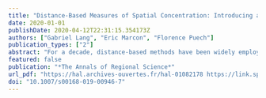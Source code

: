 ```yaml
---
title: "Distance-Based Measures of Spatial Concentration: Introducing a Relative Density Function"
date: 2020-01-01
publishDate: 2020-04-12T22:31:15.354173Z
authors: ["Gabriel Lang", "Eric Marcon", "Florence Puech"]
publication_types: ["2"]
abstract: "For a decade, distance-based methods have been widely employed and constantly improved in the field of spatial economics. These methods are a very useful tool for accurately evaluating the spatial distribution of plants or retail stores, for example (Duranton and Overman, 2008). In this paper, we introduce a new distance-based statistical measure for evaluating the spatial concentration of economic activities. To our knowledge, the m function is the first relative density function to be proposed in the economics literature. This tool supplements the typology of distance-based methods recently drawn up by Marcon and Puech (2012). By considering several theoretical and empirical examples, we show the advantages and the limits of the m function for detecting spatial structures in economics. JEL"
featured: false
publication: "*The Annals of Regional Science*"
url_pdf: "https://hal.archives-ouvertes.fr/hal-01082178 https://link.springer.com/article/10.1007/s00168-019-00946-7"
doi: "10.1007/s00168-019-00946-7"
---
```


